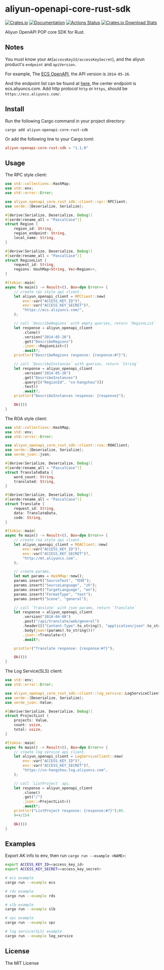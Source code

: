 # aliyun-openapi-core-rust-sdk

[![Crates.io](https://img.shields.io/crates/v/aliyun-openapi-core-rust-sdk)](https://crates.io/crates/aliyun-openapi-core-rust-sdk)
[![Documentation](https://docs.rs/aliyun-openapi-core-rust-sdk/badge.svg)](https://docs.rs/aliyun-openapi-core-rust-sdk)
[![Actions Status](https://github.com/r4ntix/aliyun-openapi-core-rust-sdk/workflows/Continuous%20integration/badge.svg)](https://github.com/r4ntix/aliyun-openapi-core-rust-sdk/actions)
[![Crates.io Download Stats](https://img.shields.io/crates/d/aliyun-openapi-core-rust-sdk)](https://crates.io/crates/aliyun-openapi-core-rust-sdk)

Aliyun OpenAPI POP core SDK for Rust.

## Notes

You must know your `AK`(`accessKeyId/accessKeySecret`), and the aliyun product's `endpoint` and `apiVersion`.

For example, The [ECS OpenAPI](https://help.aliyun.com/document_detail/25490.html), the API version is `2014-05-26`.

And the endpoint list can be found at [here](https://help.aliyun.com/document_detail/25489.html), the center endpoint is ecs.aliyuncs.com. Add http protocol `http` or `https`, should be `https://ecs.aliyuncs.com/`.

## Install

Run the following Cargo command in your project directory:

```shell
cargo add aliyun-openapi-core-rust-sdk
```

Or add the following line to your Cargo.toml:

```toml
aliyun-openapi-core-rust-sdk = "1.1.0"
```

## Usage

The RPC style client:

```rust
use std::collections::HashMap;
use std::env;
use std::error::Error;

use aliyun_openapi_core_rust_sdk::client::rpc::RPClient;
use serde::{Deserialize, Serialize};

#[derive(Serialize, Deserialize, Debug)]
#[serde(rename_all = "PascalCase")]
struct Region {
    region_id: String,
    region_endpoint: String,
    local_name: String,
}

#[derive(Serialize, Deserialize, Debug)]
#[serde(rename_all = "PascalCase")]
struct RegionList {
    request_id: String,
    regions: HashMap<String, Vec<Region>>,
}

#[tokio::main]
async fn main() -> Result<(), Box<dyn Error>> {
    // create rpc style api client.
    let aliyun_openapi_client = RPClient::new(
        env::var("ACCESS_KEY_ID")?,
        env::var("ACCESS_KEY_SECRET")?,
        "https://ecs.aliyuncs.com/",
    );

    // call `DescribeRegions` with empty queries, return `RegionList`
    let response = aliyun_openapi_client
        .clone()
        .version("2014-05-26")
        .get("DescribeRegions")
        .json::<RegionList>()
        .await?;
    println!("DescribeRegions response: {response:#?}");

    // call `DescribeInstances` with queries, return `String`
    let response = aliyun_openapi_client
        .version("2014-05-26")
        .get("DescribeInstances")
        .query([("RegionId", "cn-hangzhou")])
        .text()
        .await?;
    println!("DescribeInstances response: {response}");

    Ok(())
}
```

The ROA style client:

```rust
use std::collections::HashMap;
use std::env;
use std::error::Error;

use aliyun_openapi_core_rust_sdk::client::roa::ROAClient;
use serde::{Deserialize, Serialize};
use serde_json::json;

#[derive(Serialize, Deserialize, Debug)]
#[serde(rename_all = "PascalCase")]
struct TranslateData {
    word_count: String,
    translated: String,
}

#[derive(Serialize, Deserialize, Debug)]
#[serde(rename_all = "PascalCase")]
struct Translate {
    request_id: String,
    data: TranslateData,
    code: String,
}

#[tokio::main]
async fn main() -> Result<(), Box<dyn Error>> {
    // create roa style api client.
    let aliyun_openapi_client = ROAClient::new(
        env::var("ACCESS_KEY_ID")?,
        env::var("ACCESS_KEY_SECRET")?,
        "http://mt.aliyuncs.com",
    );

    // create params.
    let mut params = HashMap::new();
    params.insert("SourceText", "你好");
    params.insert("SourceLanguage", "zh");
    params.insert("TargetLanguage", "en");
    params.insert("FormatType", "text");
    params.insert("Scene", "general");

    // call `Translate` with json params, return `Translate`
    let response = aliyun_openapi_client
        .version("2018-04-08")
        .post("/api/translate/web/general")
        .header([("Content-Type".to_string(), "application/json".to_string())])?
        .body(json!(params).to_string())?
        .json::<Translate>()
        .await?;

    println!("Translate response: {response:#?}");

    Ok(())
}
```

The Log Service(SLS) client:
```rust
use std::env;
use std::error::Error;

use aliyun_openapi_core_rust_sdk::client::log_service::LogServiceClient;
use serde::{Deserialize, Serialize};
use serde_json::Value;

#[derive(Serialize, Deserialize, Debug)]
struct ProjectList {
    projects: Value,
    count: usize,
    total: usize,
}

#[tokio::main]
async fn main() -> Result<(), Box<dyn Error>> {
    // create log service api client.
    let aliyun_openapi_client = LogServiceClient::new(
        env::var("ACCESS_KEY_ID")?,
        env::var("ACCESS_KEY_SECRET")?,
        "https://cn-hangzhou.log.aliyuncs.com",
    );

    // call `ListProject` api.
    let response = aliyun_openapi_client
        .clone()
        .get("/")
        .json::<ProjectList>()
        .await?;
    println!("ListProject response: {response:#?}");05.
    9+4/154

    Ok(())
}

```

## Examples

Export AK info to env, then run `cargo run --example <NAME>`:

```sh
export ACCESS_KEY_ID=<access_key_id>
export ACCESS_KEY_SECRET=<access_key_secret>

# ecs example
cargo run --example ecs

# rds example
cargo run --example rds

# slb example
cargo run --example slb

# vpc example
cargo run --example vpc

# log service(SLS) example
cargo run --example log_service
```

## License
The MIT License
